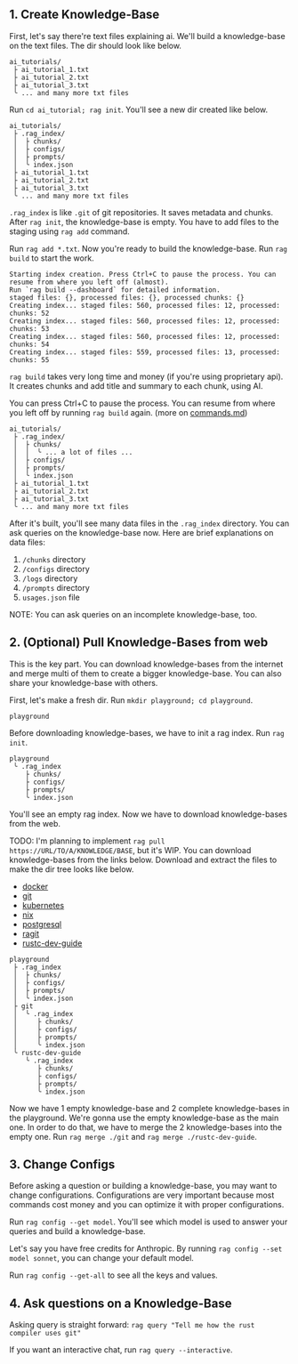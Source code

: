 ## 1. Create Knowledge-Base

First, let's say there're text files explaining ai. We'll build a knowledge-base on the text files. The dir should look like below.

```
ai_tutorials/
 ├ ai_tutorial_1.txt
 ├ ai_tutorial_2.txt
 ├ ai_tutorial_3.txt
 ╰ ... and many more txt files
```

Run `cd ai_tutorial; rag init`. You'll see a new dir created like below.

```
ai_tutorials/
 ├ .rag_index/
 │  ├ chunks/
 │  ├ configs/
 │  ├ prompts/
 │  ╰ index.json
 ├ ai_tutorial_1.txt
 ├ ai_tutorial_2.txt
 ├ ai_tutorial_3.txt
 ╰ ... and many more txt files
```

`.rag_index` is like `.git` of git repositories. It saves metadata and chunks. After `rag init`, the knowledge-base is empty. You have to add files to the staging using `rag add` command.

Run `rag add *.txt`. Now you're ready to build the knowledge-base. Run `rag build` to start the work.

```
Starting index creation. Press Ctrl+C to pause the process. You can resume from where you left off (almost).
Run `rag build --dashboard` for detailed information.
staged files: {}, processed files: {}, processed chunks: {}
Creating index... staged files: 560, processed files: 12, processed: chunks: 52
Creating index... staged files: 560, processed files: 12, processed: chunks: 53
Creating index... staged files: 560, processed files: 12, processed: chunks: 54
Creating index... staged files: 559, processed files: 13, processed: chunks: 55
```

`rag build` takes very long time and money (if you're using proprietary api). It creates chunks and add title and summary to each chunk, using AI.

You can press Ctrl+C to pause the process. You can resume from where you left off by running `rag build` again. (more on [commands.md](./commands.md#build))

```
ai_tutorials/
 ├ .rag_index/
 │  ├ chunks/
 │  │  ╰ ... a lot of files ...
 │  ├ configs/
 │  ├ prompts/
 │  ╰ index.json
 ├ ai_tutorial_1.txt
 ├ ai_tutorial_2.txt
 ├ ai_tutorial_3.txt
 ╰ ... and many more txt files
```

After it's built, you'll see many data files in the `.rag_index` directory. You can ask queries on the knowledge-base now. Here are brief explanations on data files:

1. `/chunks` directory
2. `/configs` directory
3. `/logs` directory
4. `/prompts` directory
5. `usages.json` file

NOTE: You can ask queries on an incomplete knowledge-base, too.

## 2. (Optional) Pull Knowledge-Bases from web

This is the key part. You can download knowledge-bases from the internet and merge multi of them to create a bigger knowledge-base. You can also share your knowledge-base with others.

First, let's make a fresh dir. Run `mkdir playground; cd playground`.

```
playground
```

Before downloading knowledge-bases, we have to init a rag index. Run `rag init`.

```
playground
 ╰ .rag_index
    ├ chunks/
    ├ configs/
    ├ prompts/
    ╰ index.json
```

You'll see an empty rag index. Now we have to download knowledge-bases from the web.

TODO: I'm planning to implement `rag pull https://URL/TO/A/KNOWLEDGE/BASE`, but it's WIP. You can download knowledge-bases from the links below. Download and extract the files to make the dir tree looks like below.

- [docker](TODO)
- [git](TODO)
- [kubernetes](TODO)
- [nix](TODO)
- [postgresql](TODO)
- [ragit](TODO)
- [rustc-dev-guide](TODO)

```
playground
 ├ .rag_index
 │  ├ chunks/
 │  ├ configs/
 │  ├ prompts/
 │  ╰ index.json
 ├ git
 │  ╰ .rag_index
 │     ├ chunks/
 │     ├ configs/
 │     ├ prompts/
 │     ╰ index.json
 ╰ rustc-dev-guide
    ╰ .rag_index
       ├ chunks/
       ├ configs/
       ├ prompts/
       ╰ index.json
```

Now we have 1 empty knowledge-base and 2 complete knowledge-bases in the playground. We're gonna use the empty knowledge-base as the main one. In order to do that, we have to merge the 2 knowledge-bases into the empty one. Run `rag merge ./git` and `rag merge ./rustc-dev-guide`.

## 3. Change Configs

Before asking a question or building a knowledge-base, you may want to change configurations. Configurations are very important because most commands cost money and you can optimize it with proper configurations.

Run `rag config --get model`. You'll see which model is used to answer your queries and build a knowledge-base.

Let's say you have free credits for Anthropic. By running `rag config --set model sonnet`, you can change your default model.

Run `rag config --get-all` to see all the keys and values.

## 4. Ask questions on a Knowledge-Base

Asking query is straight forward: `rag query "Tell me how the rust compiler uses git"`

If you want an interactive chat, run `rag query --interactive`.
